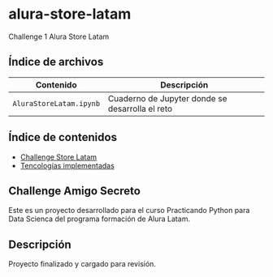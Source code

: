# alura-store-latam

Challenge 1 Alura Store Latam

## Índice de archivos

| Contenido | Descripción |
|-----------|-------------|
| `AluraStoreLatam.ipynb` | Cuaderno de Jupyter donde se desarrolla el reto |

## Índice de contenidos
* [Challenge Store Latam](#Challenge-Store-Latam)
* [Tencologías implementadas](#Tencologías-implementadas)

## Challenge Amigo Secreto

Este es un proyecto desarrollado para el curso Practicando Python para Data Scienca del programa formación de Alura Latam.

## Descripción

Proyecto finalizado y cargado para revisión.
